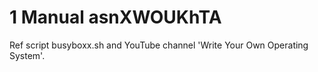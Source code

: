 # 1 Manual asnXWOUKhTA

Ref script busyboxx.sh and YouTube channel 'Write Your Own Operating System'.


